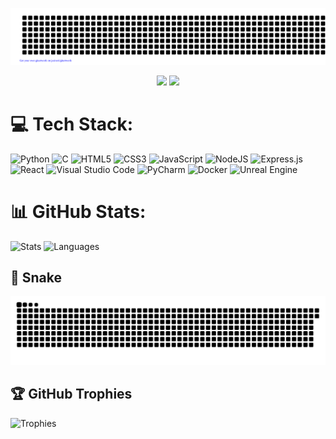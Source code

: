 <!-- $${\color{red}print \space \color{green}('Hello \space World! \space I'm \space \color{yellow}{Gabriel Maia}} \color{green}')$$ -->

![gitartwork](gitartwork.svg)

<div align="center">
  <a href="https://www.linkedin.com/in/gabrielmaiaaa/" target="_blank"><img src="https://img.shields.io/badge/LinkedIn-0077B5?style=for-the-badge&logo=linkedin&logoColor=white" target="_blank"/></a>
  <a href="https://www.instagram.com/gamaia_?igsh=MWtzd3Z1cmtuMmhuOQ==" target="_blank"><img src="https://img.shields.io/badge/Instagram-E4405F?style=for-the-badge&logo=instagram&logoColor=white" target="_blank" /></a>
</div>

# 💻 Tech Stack:
![Python](https://img.shields.io/badge/python-3670A0?style=for-the-badge&logo=python&logoColor=ffdd54)
![C](https://img.shields.io/badge/c-%2300599C.svg?style=for-the-badge&logo=c&logoColor=white)
![HTML5](https://img.shields.io/badge/html5-%23E34F26.svg?style=for-the-badge&logo=html5&logoColor=white)
![CSS3](https://img.shields.io/badge/css3-%231572B6.svg?style=for-the-badge&logo=css3&logoColor=white)
![JavaScript](https://img.shields.io/badge/javascript-%23323330.svg?style=for-the-badge&logo=javascript&logoColor=%23F7DF1E)
![NodeJS](https://img.shields.io/badge/node.js-6DA55F?style=for-the-badge&logo=node.js&logoColor=white)
![Express.js](https://img.shields.io/badge/express.js-%23404d59.svg?style=for-the-badge&logo=express&logoColor=%2361DAFB)
![React](https://img.shields.io/badge/react-%2320232a.svg?style=for-the-badge&logo=react&logoColor=%2361DAFB)
![Visual Studio Code](https://img.shields.io/badge/Visual%20Studio%20Code-0078d7.svg?style=for-the-badge&logo=visual-studio-code&logoColor=white)
![PyCharm](https://img.shields.io/badge/pycharm-143?style=for-the-badge&logo=pycharm&logoColor=black&color=black&labelColor=green)
![Docker](https://img.shields.io/badge/docker-%230db7ed.svg?style=for-the-badge&logo=docker&logoColor=white)
![Unreal Engine](https://img.shields.io/badge/unrealengine-%23313131.svg?style=for-the-badge&logo=unrealengine&logoColor=white)

# 📊 GitHub Stats:
![Stats](https://github-readme-stats.vercel.app/api?username=gabrielmaiaaa&theme=transparent&hide_border=false&include_all_commits=false&count_private=false)
![Languages](https://github-readme-stats.vercel.app/api/top-langs/?username=gabrielmaiaaa&theme=transparent&hide_border=false&include_all_commits=false&count_private=false&layout=compact)

## 🐍 Snake
![Snake animation](https://raw.githubusercontent.com/gabrielmaiaaa/gabrielmaiaaa/output/github-contribution-grid-snake-dark.svg)

## 🏆 GitHub Trophies
![Trophies](https://github-profile-trophy.vercel.app/?username=gabrielmaiaaa&theme=radical&no-frame=false&no-bg=true&margin-w=4)

